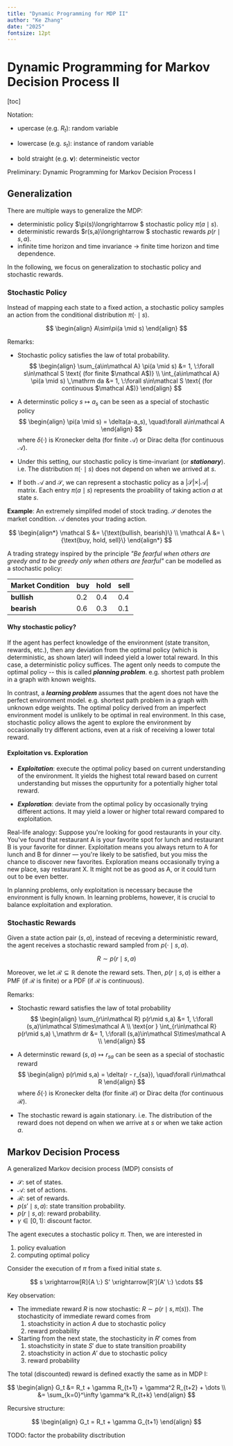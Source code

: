 ```yaml
---
title: "Dynamic Programming for MDP II"
author: "Ke Zhang"
date: "2025"
fontsize: 12pt
---
```


# Dynamic Programming for Markov Decision Process II

[toc]

$$
\DeclareMathOperator*{\argmax}{arg\max}
$$

Notation:

* upercase (e.g. $R_t$): random variable

* lowercase (e.g. $s_t$): instance of random variable

* bold straight (e.g. $\mathbf{v}$): determineistic vector

Preliminary: Dynamic Programming for Markov Decision Process I

## Generalization

There are multiple ways to generalize the MDP:

* deterministic policy $\pi(s)\longrightarrow $ stochastic policy $\pi(a\mid s)$.
* deterministic rewards $r(s,a)\longrightarrow $ stochastic rewards $p(r\mid s,a)$.
* infinite time horizon and time invariance $\longrightarrow$ finite time horizon and time dependence.

In the following, we focus on generalization to stochastic policy and stochastic rewards.

### Stochastic Policy

Instead of mapping each state to a fixed action, a stochastic policy samples an action from the conditional distribution $\pi(\cdot\mid s)$.

$$
\begin{align}
A\sim\pi(a \mid s)
\end{align}
$$

Remarks:

* Stochastic policy satisfies the law of total probability.
  $$
  \begin{align}
  \sum_{a\in\mathcal A} \pi(a \mid s) &= 1, \:\forall s\in\mathcal S
  \text{ (for finite $\mathcal A$)}
  \\
  \int_{a\in\mathcal A} \pi(a \mid s) \,\mathrm da &= 1, \:\forall s\in\mathcal S
  \text{ (for continuous $\mathcal A$)}
  \end{align}
  $$

* A determinstic policy $s\mapsto a_s$ can be seen as a special of stochastic policy
  $$
  \begin{align}
  \pi(a \mid s) = \delta(a-a_s), \quad\forall a\in\mathcal A
  \end{align}
  $$
  where $\delta(\cdot)$ is Kronecker delta (for finite $\mathcal A$) or Dirac delta (for continuous $\mathcal A$).

* Under this setting, our stochastic policy is time-invariant (or ***stationary***). i.e. The distribution $\pi(\cdot\mid s)$ does not depend on when we arrived at $s$.

* If both $\mathcal A$ and $\mathcal S$, we can represent a stochastic policy as a $\vert\mathcal S\vert\times\vert\mathcal A\vert$ matrix. Each entry $\pi(a\mid s)$ represents the proability of taking action $a$ at state $s$.

**Example**: An extremely simplifed model of stock trading. $\mathcal S$ denotes the market condition. $\mathcal A$ denotes your trading action.

$$
\begin{align*}
\mathcal S &= \{\text{bullish, bearish}\} \\
\mathcal A &= \{\text{buy, hold, sell}\}
\end{align*}
$$

A trading strategy inspired by the principle *"Be fearful when others are greedy and to be greedy only when others are fearful"* can be modelled as a stochastic policy:

| Market Condition | buy | hold | sell |
|------------------|-----|------|------|
| **bullish**      | 0.2 | 0.4  | 0.4  |
| **bearish**      | 0.6 | 0.3  | 0.1  |

#### Why stochastic policy?

If the agent has perfect knowledge of the environment (state transiton, rewards, etc.), then any deviation from the optimal policy (which is deterministic, as shown later) will indeed yield a lower total reward. In this case, a deterministic policy suffices. The agent only needs to compute the optimal policy -- this is called ***planning problem***. e.g. shortest path problem in a graph with known weights.

In contrast, a ***learning problem*** assumes that the agent does not have the perfect environment model. e.g. shortest path problem in a graph with unknown edge weights. The optimal policy derived from an imperfect environment model is unlikely to be optimal in real environment. In this case, stochastic policy allows the agent to explore the environment by occasionally try different actions, even at a risk of receiving a lower total reward.

#### Exploitation vs. Exploration

* ***Exploitation***: execute the optimal policy based on current understanding of the environment. It yields the highest total reward based on current understanding but misses the oppurtunity for a potentially higher total reward.

* ***Exploration***: deviate from the optimal policy by occasionally trying different actions. It may yield a lower or higher total reward compared to exploitation.

Real-life analogy: Suppose you're looking for good restaurants in your city. You've found that restaurant A is your favorite spot for lunch and restaurant B is your favorite for dinner. Exploitation means you always return to A for lunch and B for dinner — you're likely to be satisfied, but you miss the chance to discover new favorites. Exploration means occasionally trying a new place, say restaurant X. It might not be as good as A, or it could turn out to be even better.

In planning problems, only exploitation is necessary because the environment is fully known. In learning problems, however, it is crucial to balance exploitation and exploration.

### Stochastic Rewards

Given a state action pair $(s,a)$, instead of receving a deterministic reward, the agent receives a stochastic reward sampled from $p(\cdot\mid s,a)$.

$$
R\sim p(r\mid s,a)
$$

Moreover, we let $\mathcal R\subseteq\mathbb R$ denote the reward sets. Then, $p(r\mid s,a)$ is either a PMF (if $\mathcal R$ is finite) or a PDF (if $\mathcal R$ is continuous).

Remarks:

* Stochastic reward satisfies the law of total probability
  $$
  \begin{align}
  \sum_{r\in\mathcal R} p(r\mid s,a) &= 1, \:\forall (s,a)\in\mathcal S\times\mathcal A \\
  \text{or }
  \int_{r\in\mathcal R} p(r\mid s,a) \,\mathrm dr &= 1, \:\forall (s,a)\in\mathcal S\times\mathcal A \\
  \end{align}
  $$

* A determinstic reward $(s,a)\mapsto r_{sa}$ can be seen as a special of stochastic reward
  $$
  \begin{align}
  p(r\mid s,a) = \delta(r - r_{sa}), \quad\forall r\in\mathcal R
  \end{align}
  $$
  where $\delta(\cdot)$ is Kronecker delta (for finite $\mathcal R$) or Dirac delta (for continuous $\mathcal R$).

* The stochastic reward is again stationary. i.e. The distribution of the reward does not depend on when we arrive at $s$ or when we take action $a$.

## Markov Decision Process

A generalized Markov decision process (MDP) consists of

* $\mathcal S$: set of states.
* $\mathcal A$: set of actions.
* $\mathcal R$: set of rewards.
* $p(s'\mid s, a)$: state transition probability.
* $p(r \mid s, a)$: reward probability.
* $\gamma\in[0,1)$: discount factor.

The agent executes a stochastic policy $\pi$. Then, we are interested in

1. policy evaluation
2. computing optimal policy

Consider the execution of $\pi$ from a fixed initial state $s$.

$$
s \xrightarrow[R]{A \:} S' \xrightarrow[R']{A' \:} \cdots
$$

Key observation:

* The immediate reward $R$ is now stochastic: $R\sim p(r\mid s,\pi(s))$. The stochasticity of immediate reward comes from
  1. stoachsticity in action $A$ due to stochastic policy
  1. reward probability
* Starting from the next state, the stochasticity in $R'$ comes from
  1. stoachsticity in state $S'$ due to state transition proability
  1. stoachsticity in action $A'$ due to stochastic policy
  1. reward probability

The total (discounted) reward is defined exactly the same as in MDP I:

$$
\begin{align}
G_t
&= R_t + \gamma R_{t+1} + \gamma^2 R_{t+2} + \dots \\
&= \sum_{k=0}^\infty \gamma^k R_{t+k}
\end{align}
$$

Recursive structure:

$$
\begin{align}
G_t = R_t + \gamma G_{t+1}
\end{align}
$$

TODO: factor the probability disctribution
